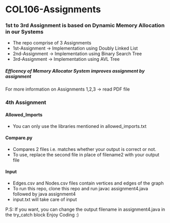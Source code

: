 # COL106-Assignments
### 1st to 3rd Assignment is based on Dynamic Memory Allocation in our Systems
* The repo comprise of 3 Assignments
* 1st-Assignment -> Implementation using Doubly Linked List
* 2nd-Assignment -> Implementation using Binary Search Tree
* 3rd-Assignment -> Implementation using AVL Tree
##### Efficency of Memory Allocator System improves assignment by assignment

For more information on Assignments 1,2,3 -> read PDF file

### 4th Assignment
#### Allowed_Imports
* You can only use the libraries mentioned in allowed_imports.txt
#### Compare.py 
* Compares 2 files i.e. matches whether your output is correct or not. 
* To use, replace the second file in place of filename2 with your output file 
#### Input
* Edges.csv and Nodes.csv files contain vertices and edges of the graph
* To run this repo, clone this repo and run javac assignment4.java followed by java assignment4
* input.txt will take care of input 

P.S: If you want, you can change the output filename in assignment4.java in the try_catch block
Enjoy Coding :)



